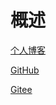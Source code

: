 # 概述

[个人博客](https://blog.csdn.net/WEDUEST)  

[GitHub](https://github.com/HansGerry)

[Gitee](https://gitee.com/szimo/learning-notes)

